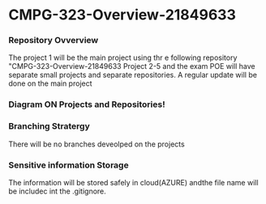 # CMPG-323-Overview-21849633
### Repository Ovverview

The project 1 will be the main project using thr e following repository "CMPG-323-Overview-21849633
Project 2-5 and the exam POE will have separate small projects and separate repositories.
A regular update will be done on the main project

### Diagram ON Projects and Repositories!

### Branching Stratergy
There will be no branches deveolped on the projects

### Sensitive information  Storage
The information will be stored safely in cloud(AZURE) andthe file name will be includec int the .gitignore.
